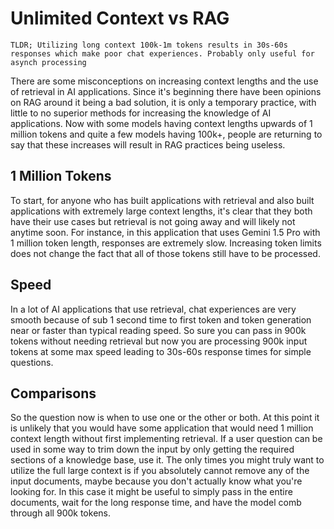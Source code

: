 # Unlimited Context vs RAG

`TLDR; Utilizing long context 100k-1m tokens results in 30s-60s responses which make poor chat experiences. Probably only useful for asynch processing`

There are some misconceptions on increasing context lengths and the use of retrieval in AI applications.  Since it's beginning there have been opinions on RAG around it being a bad solution, it is only a temporary practice, with little to no superior methods for increasing the knowledge of AI applications. Now with some models having context lengths upwards of 1 million tokens and quite a few models having 100k+, people are returning to say that these increases will result in RAG practices being useless.  

## 1 Million Tokens

To start, for anyone who has built applications with retrieval and also built applications with extremely large context lengths, it's clear that they both have their use cases but retrieval is not going away and will likely not anytime soon.  For instance, in this application that uses Gemini 1.5 Pro with 1 million token length, responses are extremely slow.  Increasing token limits does not change the fact that all of those tokens still have to be processed.

## Speed

In a lot of AI applications that use retrieval, chat experiences are very smooth because of sub 1 second time to first token and token generation near or faster than typical reading speed.  So sure you can pass in 900k tokens without needing retrieval but now you are processing 900k input tokens at some max speed leading to 30s-60s response times for simple questions.

## Comparisons

So the question now is when to use one or the other or both.  At this point it is unlikely that you would have some application that would need 1 million context length without first implementing retrieval.  If a user question can be used in some way to trim down the input by only getting the required sections of a knowledge base, use it.  The only times you might truly want to utilize the full large context is if you absolutely cannot remove any of the input documents, maybe because you don't actually know what you're looking for.  In this case it might be useful to simply pass in the entire documents, wait for the long response time, and have the model comb through all 900k tokens.